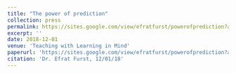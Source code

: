 ```yaml
---
title: "The power of prediction"
collection: press
permalink: https://sites.google.com/view/efratfurst/powerofprediction?authuser=0
excerpt: ''
date: 2018-12-01
venue: 'Teaching with Learning in Mind'
paperurl: 'https://sites.google.com/view/efratfurst/powerofprediction?authuser=0'
citation: 'Dr. Efrat Furst, 12/01/18'
---
```

 
